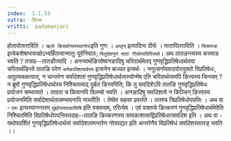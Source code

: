 ```yaml
---
index:  1.1.53
sutra:  ङिच्च
vritti:  padamanjari
---
```


होतापोताराविति । `ऋतो ङिसर्वानामस्थानोयः`इति गुणः । `अप्तृन्` इत्यादिना दीर्घः । मातापितराविति । `पितामात्रा` इत्येकशेषाभावपक्षेऽभ्यर्हितत्वान्मातुः पूर्वनिपातः; `पितुर्दशगुणं माता गौरवेणातिरिच्यते`। अथ तातङन्त्यस्य कस्मान्न भवति ? तत्राह--तातङीत्यादि । अनन्यार्थङित्त्वेष्वनङादिषु चरितार्थमेतद् गुणवृद्धिप्रतिषेधार्थतया चरितार्थङित्त्वे तातङि परेण `अनेकाल्शित्सर्वस्य` इत्यनेन बाध्यत इत्यर्थः । ननूत्सर्गापवादयोरयुक्तो विप्रतिषेधः, अतुल्यकक्षत्वात्, न चान्तरेण सर्वादेशतां गुणवृद्धिप्रतिषेधार्थत्वस्योन्मेष एति चरितार्थत्वमपि ङित्त्वस्य चिन्त्यम् ? न ब्रूमो गुणवृद्धिप्रतिषेधार्थस्य निश्चितत्वाद् दुर्बलं ङित्त्वमिति; कि तु सर्वादेशेऽपि तातङि गुणवृद्धिप्रतिषेधः प्रयोजनं सम्भाव्यते । तावता च कियानपि विलम्बो भवति । अनङादिषु सर्वादेशत्वे न किञ्चिन् ङित्त्वस्य प्रयोजनमिति सर्वादेशार्थतासम्भावनापि नास्तीति । तेष्वेव सहसा प्रवर्त्तते । ततश्च त्रिप्रतिषेधोपपत्तिः ।
अथ वा - `एरुः` इत्यस्यानन्तरम् `तुह्योस्तातङाशिषि` इति वक्तव्यम्, एरित्येव । एवं वक्तव्ये ङित्करणं गुणवृद्धिप्रतिषेधार्थमेवेति निश्चितमिति विप्रतिषेधोपपत्तिस्तदाह--तातङि ङित्करणस्य सावकाशत्वाद्विप्रतिषेधात्सर्वादेश इति । 
अथ वा - यथोपदर्शितं गुणवृद्धिप्रतिषेधार्थत्वं सर्वादेशतामन्तरेण नोपपद्यत इति अन्तरेणैव विप्रतिषेधं सर्वादेशस्तातङ् भवति ।।

